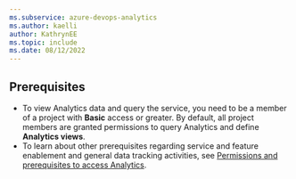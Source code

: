 ```yaml
---
ms.subservice: azure-devops-analytics
ms.author: kaelli
author: KathrynEE
ms.topic: include
ms.date: 08/12/2022
---
```


<a id="prerequisites">  </a>

## Prerequisites  

- To view Analytics data and query the service, you need to be a member of a project with **Basic** access or greater. By default, all project members are granted permissions to query Analytics and define **Analytics views**. 
- To learn about other prerequisites regarding service and feature enablement and general data tracking activities, see [Permissions and prerequisites to access Analytics](../analytics/analytics-permissions-prerequisites.md). 

 